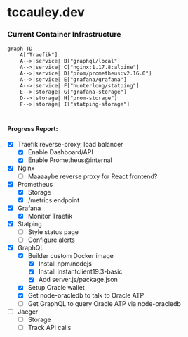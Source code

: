 # tccauley.dev

### Current Container Infrastructure

```mermaid
graph TD
    A["Traefik"]
    A-->|service| B["graphql/local"]
    A-->|service| C["nginx:1.17.8:alpine"]
    A-->|service| D["prom/prometheus:v2.16.0"]
    A-->|service| E["grafana/grafana"]
    A-->|service| F["hunterlong/statping"]
    E-->|storage| G["grafana-storage"]
    D-->|storage| H["prom-storage"]
    F-->|storage| I["statping-storage"]
```
#
#### Progress Report:
- [x] Traefik reverse-proxy, load balancer
	- [x] Enable Dashboard/API
	- [x] Enable Prometheus@internal
- [x] Nginx
	- [ ] Maaaaybe reverse proxy for React frontend? 
- [x] Prometheus
	- [x] Storage
	- [x] /metrics endpoint
- [x] Grafana
	- [x] Monitor Traefik
- [x] Statping
	- [ ] Style status page
	- [ ] Configure alerts
- [x] GraphQL
	- [x] Builder custom Docker image
		- [x] Install npm/nodejs
		- [x] Install instantclient19.3-basic
		- [x] Add server.js/package.json
	- [x] Setup Oracle wallet
	- [x] Get node-oracledb to talk to Oracle ATP
	- [ ] Get GraphQL to query Oracle ATP via node-oracledb
- [ ] Jaeger
	- [ ] Storage
	- [ ] Track API calls
#